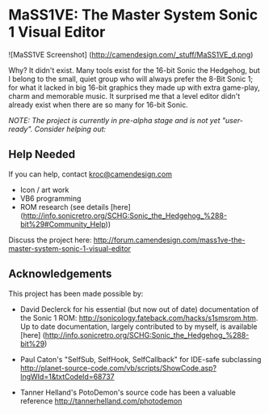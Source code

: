 # MaSS1VE: The Master System Sonic 1 Visual Editor #

![MaSS1VE Screenshot] (http://camendesign.com/_stuff/MaSS1VE_d.png)

Why? It didn't exist. Many tools exist for the 16-bit Sonic the Hedgehog, but I belong to the small, quiet group who will always prefer the 8-Bit Sonic 1; for what it lacked in big 16-bit graphics they made up with extra game-play, charm and memorable music. It surprised me that a level editor didn't already exist when there are so many for 16-bit Sonic.

*NOTE: The project is currently in pre-alpha stage and is not yet "user-ready". Consider helping out:*

## Help Needed ##

If you can help, contact kroc@camendesign.com

* Icon / art work
* VB6 programming
* ROM research (see details [here] (http://info.sonicretro.org/SCHG:Sonic_the_Hedgehog_%288-bit%29#Community_Help))

Discuss the project here:
http://forum.camendesign.com/mass1ve-the-master-system-sonic-1-visual-editor

## Acknowledgements ##

This project has been made possible by:

* David Declerck for his essential (but now out of date) documentation of the Sonic 1 ROM: http://sonicology.fateback.com/hacks/s1smsrom.htm. Up to date documentation, largely contributed to by myself, is available [here] (http://info.sonicretro.org/SCHG:Sonic_the_Hedgehog_%288-bit%29)

* Paul Caton's "SelfSub, SelfHook, SelfCallback" for IDE-safe subclassing
  http://planet-source-code.com/vb/scripts/ShowCode.asp?lngWId=1&txtCodeId=68737

* Tanner Helland's PotoDemon's source code has been a valuable reference
  http://tannerhelland.com/photodemon

